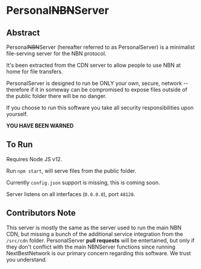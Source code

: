 # Personal~~NBN~~Server

## Abstract
Personal~~NBN~~Server (hereafter referred to as PersonalServer) is a minimalist file-serving server for the NBN protocol.

It's been extracted from the CDN server to allow people to use NBN at home for file transfers. 

PersonalServer is designed to run be ONLY your own, secure, network -- therefore if it in someway can be compromised to expose files outside of the public folder there will be no danger.

If you choose to run this software you take all security responsibilities upon yourself.

**YOU HAVE BEEN WARNED**

## To Run
Requires Node JS v12.

Run `npm start`, will serve files from the public folder.

Currently `config.json` support is missing, this is coming soon.

Server listens on all interfaces (`0.0.0.0`), port `48128`.

## Contributors Note
This server is mostly the same as the server used to run the main NBN CDN, but missing a bunch of the additional service integration from the `/src/cdn` folder. PersonalServer **pull requests** will be entertained, but only if they don't conflict with the main NBNServer functions since running NextBestNetwork is our primary concern regarding this software. We trust you understand.


